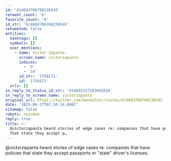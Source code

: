 ```yaml
---
id: '614693706768236545'
retweet_count: '0'
favorite_count: '0'
id_str: '614693706768236545'
retweeted: false
entities:
  hashtags: []
  symbols: []
  user_mentions:
    - name: Victor Zapanta
      screen_name: victorzapanta
      indices:
        - '0'
        - '14'
      id_str: '1758171'
      id: '1758171'
  urls: []
in_reply_to_status_id_str: '614692137163042816'
in_reply_to_screen_name: victorzapanta
original_url: https://twitter.com/benbalter/status/614693706768236545
date: '2015-06-27T07:16:14.000Z'
sitemap: false
robots: noindex
reply: true
title: >-
  @victorzapanta heard stories of edge cases re: companies that have policies
  that state they accept p…
---
```


@victorzapanta heard stories of edge cases re: companies that have policies that state they accept passports or "state" driver's licenses.